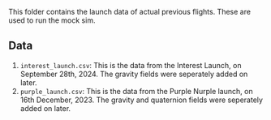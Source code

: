 This folder contains the launch data of actual previous flights. These are used to run the mock sim.

## Data

1. `interest_launch.csv`: This is the data from the Interest Launch, on September 28th, 2024. The gravity fields were seperately added on later.
2. `purple_launch.csv`: This is the data from the Purple Nurple launch, on 16th December, 2023. The gravity and quaternion fields were seperately added on later.